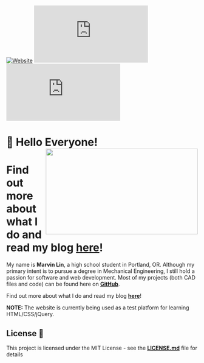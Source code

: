 [![Website](https://img.shields.io/website?down_color=lightgrey&down_message=offline&up_color=brightgreen&up_message=online&url=https%3A%2F%2Fmarvinlin.me)](https://marvinlin.me)
[![Last Commit](https://img.shields.io/github/last-commit/marvinlinn/marvinlin.me)](https://github.com/marvinlinn/marvinlin.me)
[![GitHub license](https://img.shields.io/github/license/marvinlinn/marvinlin.me?color=red)](https://github.com/marvinlinn/marvinlin.me/blob/master/LICENSE)

# :wave: Hello Everyone!<img src="https://user-images.githubusercontent.com/70479282/93027439-aee5a400-f5c1-11ea-9117-f80924e5aac7.png" align=right width="400" height="225">

Find out more about what I do and read my blog [here](https://marvinlin.me)!
=======
My name is **Marvin Lin**, a high school student in Portland, OR. Although my primary intent is to pursue a degree in Mechanical Engineering, I still hold a passion for software and web development. Most of my projects (both CAD files and code) can be found here on [**GitHub**](https://www.github.com/marvinlinn).  

Find out more about what I do and read my blog [**here**](https://marvinlin.me)!

**NOTE:** The website is currently being used as a test platform for learning HTML/CSS/jQuery.

## License :page_with_curl:

This project is licensed under the MIT License - see the [**LICENSE.md**](LICENSE) file for details

